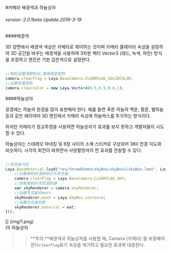 #카메라 배경색과 하늘상자

###### *version :2.0.1beta   Update:2019-3-19*

####배경색

3D 장면에서 배경색 색상은 카메라로 제어하는 것이며 카메라 클레아라 속성을 설정하여 3D 공간을 바꾸는 배경색을 사용하여 3차원 벡터 Vector3 (레드, 녹색, 파란) 방식을 조정하고 엔진은 기본 검은색으로 설정한다.


```typescript

//相机设置清楚标记,使用固定颜色
camera.clearFlag = Laya.BaseCamera.CLEARFLAG_SOLIDCOLOR;	
//设置背景颜色
camera.clearColor = new Laya.Vector4(0.5,0.5,0.6,1);
```


####하늘상자

광경에는 하늘의 원경을 많이 표현해야 한다. 예를 들면 푸른 하늘의 백운, 황혼, 별하늘 등과 같은 레이야아 3D 엔진에서 카메라 속성에 하늘박스를 추가하는 방식이다.

하지만 카메라가 정교투영을 사용하면 하늘상자가 효과를 보지 못하고 개발자들이 시도할 수 있다.

하늘상자는 스테레오 마네킹 및 6장 사이의 소재 스티커로 구성되어 360 전경 지도와 비슷하다. 시각의 회전이 바뀌면서 사방팔방까지 먼 효과를 관찰할 수 있다.


```typescript

//天空盒代码
Laya.BaseMaterial.load("res/threeDimen/skyBox/skyBox1/skyBox.lmat", Laya.Handler.create(this, function(mat) {
    //设置相机的清除标识为天空盒
    camera.clearFlag = Laya.BaseCamera.CLEARFLAG_SKY;
    //获取相机的天空渲染器
    var skyRenderer = camera.skyRenderer;
    //创建天空盒的mesh
    skyRenderer.mesh = Laya.SkyBox.instance;
    //设置天空盒材质
    skyRenderer.material = mat;
}));
```


[] (img/1.png)<br>(1) 하늘상자

>>**주의:**배경색과 하늘상자를 사용할 때, Camera (카메라) 를 보증해야 한다`clearFlag`표기 속성을 제거하고 필요한 효과와 대응한다.